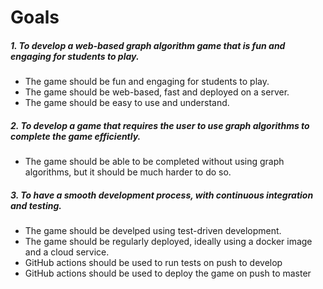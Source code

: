 # Goals

##### 1. To develop a web-based graph algorithm game that is fun and engaging for students to play.
* The game should be fun and engaging for students to play.
* The game should be web-based, fast and deployed on a server.
* The game should be easy to use and understand.

##### 2. To develop a game that requires the user to use graph algorithms to complete the game efficiently.
* The game should be able to be completed without using graph algorithms, but it should be much harder to do so.

##### 3. To have a smooth development process, with continuous integration and testing.
* The game should be develped using test-driven development.
* The game should be regularly deployed, ideally using a docker image and a cloud service.
* GitHub actions should be used to run tests on push to develop
* GitHub actions should be used to deploy the game on push to master
